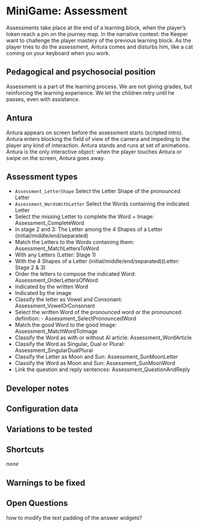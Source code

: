 # MiniGame: Assessment

Assessments take place at the end of a learning block, when the player’s token reach a pin on the journey map.
In the narrative context: the Keeper want to challenge the player mastery of the previous learning block.
As the player tries to do the assessment, Antura comes and disturbs him, like a cat coming on your keyboard when you work.

## Pedagogical and psychosocial position
Assessment is a part of the learning process.
We are not giving grades, but reinforcing the learning experience.
We let the children retry until he passes, even with assistance.

## Antura
Antura appears on screen before the assessment starts (scripted intro).
Antura enters blocking the field of view of the camera and impeding to the player any kind of interaction.
Antura stands and runs at set of animations.
Antura is the only interactive object: when the player touches Antura or swipe on the screen, Antura goes away.

## Assessment types

- `Assessment_LetterShape` Select the Letter Shape of the pronounced Letter
- `Assessment_WordsWithLetter` Select the Words containing the indicated Letter
- Select the missing Letter to complete the Word + Image: Assessment_CompleteWord
- In stage 2 and 3: The Letter among the 4 Shapes of a Letter (initial/middle/end/separated)
- Match the Letters to the Words containing them: Assessment_MatchLettersToWord
- With any Letters (Letter: Stage 1)
- With the 4 Shapes of a Letter (initial/middle/end/separated)(Letter: Stage 2 & 3)
- Order the letters to compose the indicated Word: Assessment_OrderLettersOfWord
- Indicated by the written Word
- Indicated by the image
- Classify the letter as Vowel and Consonant: Assessment_VowelOrConsonant
- Select the written Word of the pronounced word or the pronounced definition: - Assessment_SelectPronouncedWord
- Match the good Word to the good Image: Assessment_MatchWordToImage
- Classify the Word as with or without Al article: Assessment_WordArticle
- Classify the Word as Singular, Dual or Plural: Assessment_SingularDualPlural
- Classify the Letter as Moon and Sun: Assessment_SunMoonLetter
- Classify the Word as Moon and Sun: Assessment_SunMoonWord
- Link the question and reply sentences: Assessment_QuestionAndReply

## Developer notes

## Configuration data

## Variations to be tested

## Shortcuts
_none_

## Warnings to be fixed

## Open Questions
how to modify the text padding of the answer widgets?
